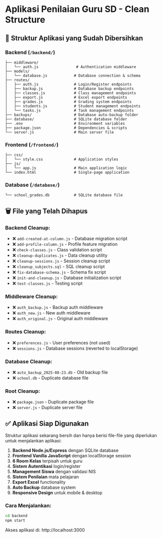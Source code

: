 # Aplikasi Penilaian Guru SD - Clean Structure

## 📁 Struktur Aplikasi yang Sudah Dibersihkan

### Backend (`/backend/`)
```
├── middleware/
│   └── auth.js                 # Authentication middleware
├── models/
│   └── database.js            # Database connection & schema
├── routes/
│   ├── auth.js                # Login/Register endpoints
│   ├── backup.js              # Database backup endpoints
│   ├── classes.js             # Class management endpoints
│   ├── export.js              # Excel export endpoints
│   ├── grades.js              # Grading system endpoints
│   ├── students.js            # Student management endpoints
│   └── tasks.js               # Task management endpoints
├── backups/                   # Database auto-backup folder
├── database/                  # SQLite database folder
├── .env                       # Environment variables
├── package.json               # Dependencies & scripts
└── server.js                  # Main server file
```

### Frontend (`/frontend/`)
```
├── css/
│   └── style.css              # Application styles
├── js/
│   └── app.js                 # Main application logic
└── index.html                 # Single-page application
```

### Database (`/database/`)
```
└── school_grades.db           # SQLite database file
```

## 🗑️ File yang Telah Dihapus

### Backend Cleanup:
- ❌ `add-created-at-column.js` - Database migration script
- ❌ `add-profile-column.js` - Profile feature migration
- ❌ `check-classes.js` - Class validation script
- ❌ `cleanup-duplicates.js` - Data cleanup utility
- ❌ `cleanup-sessions.js` - Session cleanup script
- ❌ `cleanup_subjects.sql` - SQL cleanup script
- ❌ `fix-database-schema.js` - Schema fix script
- ❌ `init-and-cleanup.js` - Database initialization script
- ❌ `test-classes.js` - Testing script

### Middleware Cleanup:
- ❌ `auth_backup.js` - Backup auth middleware
- ❌ `auth_new.js` - New auth middleware
- ❌ `auth_original.js` - Original auth middleware

### Routes Cleanup:
- ❌ `preferences.js` - User preferences (not used)
- ❌ `sessions.js` - Database sessions (reverted to localStorage)

### Database Cleanup:
- ❌ `auto_backup_2025-08-23.db` - Old backup file
- ❌ `school.db` - Duplicate database file

### Root Cleanup:
- ❌ `package.json` - Duplicate package file
- ❌ `server.js` - Duplicate server file

## ✅ Aplikasi Siap Digunakan

Struktur aplikasi sekarang bersih dan hanya berisi file-file yang diperlukan untuk menjalankan aplikasi:

1. **Backend Node.js/Express** dengan SQLite database
2. **Frontend Vanilla JavaScript** dengan localStorage session
3. **6 Room Kelas** terpisah untuk guru
4. **Sistem Autentikasi** login/register
5. **Management Siswa** dengan validasi NIS
6. **Sistem Penilaian** mata pelajaran
7. **Export Excel** functionality
8. **Auto Backup** database system
9. **Responsive Design** untuk mobile & desktop

### Cara Menjalankan:
```bash
cd backend
npm start
```

Akses aplikasi di: http://localhost:3000
